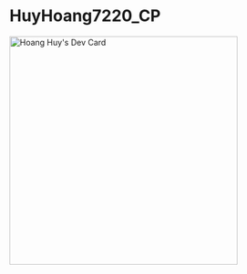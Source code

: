 # HuyHoang7220_CP
<a href="https://app.daily.dev/huyhoang7220"><img src="https://api.daily.dev/devcards/44bc1b49a9ce4ab495bbea145c0c2541.png?r=v8m" width="400" alt="Hoang Huy's Dev Card"/></a>
